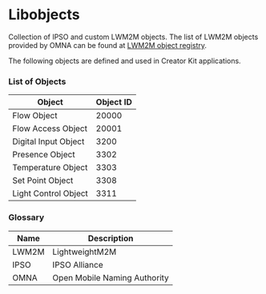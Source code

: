 # Libobjects

Collection of IPSO and custom LWM2M objects. The list of LWM2M objects provided by OMNA can be found at
<a href="http://technical.openmobilealliance.org/Technical/technical-information/omna/lightweight-m2m-lwm2m-object-registry">LWM2M object registry</a>.

The following objects are defined and used in Creator Kit applications.

### List of Objects

| Object                | Object ID |
|-----------------------|-----------|
| Flow Object           |   20000   |
| Flow Access Object    |   20001   |
| Digital Input Object  |   3200    |
| Presence Object       |   3302    |
| Temperature Object    |   3303    |
| Set Point Object      |   3308    |
| Light Control Object  |   3311    |

### Glossary

| Name          | Description                 |
|-------------- |-----------                  |
| LWM2M         |LightweightM2M               |
| IPSO          |IPSO Alliance                |
| OMNA          |Open Mobile Naming Authority |
